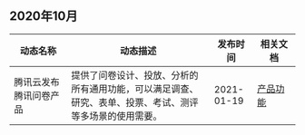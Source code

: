 ## 2020年10月

<table >
<thead>
<tr>
<th width="20%">动态名称</th>
<th width="50%">动态描述</th>
 <th width="15%">发布时间</th>  
<th width="15%">相关文档</th>
</tr>
</thead>
<tbody><tr>
<td>腾讯云发布腾讯问卷产品</td>
<td >提供了问卷设计、投放、分析的所有通用功能，可以满足调查、研究、表单、投票、考试、测评等多场景的使用需要。</td>
 <td>2021-01-19</td> 
<td><a href="https://cloud.tencent.com/document/product/1304/49131">产品功能</a></td>
</tr>
</tbody></table>
